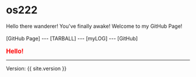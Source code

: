 # os222
Hello there wanderer! You've finally awake! Welcome to my GitHub Page!
<br><br>
[GitHub Page] ---
[TARBALL] ---
[myLOG] ---
[GitHub]
<br><br>
<span style="color:red; font-weight:bold; font-size:larger;">Hello!</span>
<hr>
Version: {{ site.version }}
